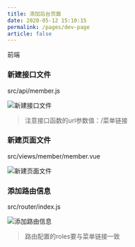 ```yaml
---
title: 添加后台页面
date: 2020-05-12 15:10:15
permalink: /pages/dev-page
article: false
---
```


前端

### 新建接口文件

src/api/member.js

<img :src="$withBase('/img/dev/adminwebapi.jpg')" alt="新建接口文件">

> 注意接口函数的url参数值：/菜单链接

### 新建页面文件

src/views/member/member.vue

<img :src="$withBase('/img/dev/adminwebpage.jpg')" alt="新建页面文件">

### 添加路由信息

src/router/index.js

<img :src="$withBase('/img/dev/adminwebrouter.jpg')" alt="添加路由信息">

> 路由配置的roles要与菜单链接一致
